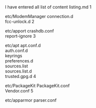 I have entered all list of content listing.md
1

etc/ModemManager
    connection.d  
    fcc-unlock.d
2

etc/apport
    crashdb.conf  
    report-ignore
3

etc/apt
    apt.conf.d  
    auth.conf.d  
    keyrings  
    preferences.d  
    sources.list  
    sources.list.d  
    trusted.gpg.d
4

etc/PackageKit
    PackageKit.conf  
    Vendor.conf
5

etc/apparmor
    parser.conf